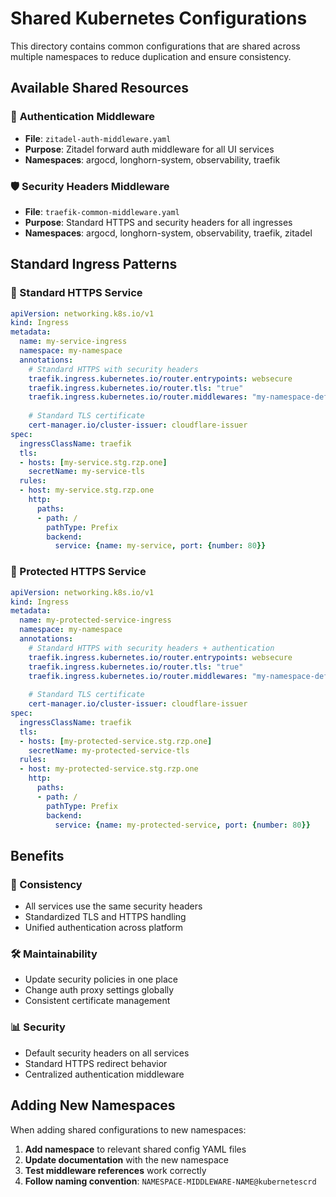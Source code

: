 # Shared Kubernetes Configurations

This directory contains common configurations that are shared across multiple namespaces to reduce duplication and ensure consistency.

## Available Shared Resources

### 🔐 **Authentication Middleware**
- **File**: `zitadel-auth-middleware.yaml`
- **Purpose**: Zitadel forward auth middleware for all UI services
- **Namespaces**: argocd, longhorn-system, observability, traefik

### 🛡️ **Security Headers Middleware**
- **File**: `traefik-common-middleware.yaml`  
- **Purpose**: Standard HTTPS and security headers for all ingresses
- **Namespaces**: argocd, longhorn-system, observability, traefik, zitadel

## Standard Ingress Patterns

### **📱 Standard HTTPS Service**
```yaml
apiVersion: networking.k8s.io/v1
kind: Ingress
metadata:
  name: my-service-ingress
  namespace: my-namespace
  annotations:
    # Standard HTTPS with security headers
    traefik.ingress.kubernetes.io/router.entrypoints: websecure
    traefik.ingress.kubernetes.io/router.tls: "true"
    traefik.ingress.kubernetes.io/router.middlewares: "my-namespace-default-headers@kubernetescrd"
    
    # Standard TLS certificate
    cert-manager.io/cluster-issuer: cloudflare-issuer
spec:
  ingressClassName: traefik
  tls:
  - hosts: [my-service.stg.rzp.one]
    secretName: my-service-tls
  rules:
  - host: my-service.stg.rzp.one
    http:
      paths:
      - path: /
        pathType: Prefix
        backend:
          service: {name: my-service, port: {number: 80}}
```

### **🔐 Protected HTTPS Service**
```yaml
apiVersion: networking.k8s.io/v1
kind: Ingress
metadata:
  name: my-protected-service-ingress
  namespace: my-namespace
  annotations:
    # Standard HTTPS with security headers + authentication
    traefik.ingress.kubernetes.io/router.entrypoints: websecure
    traefik.ingress.kubernetes.io/router.tls: "true"
    traefik.ingress.kubernetes.io/router.middlewares: "my-namespace-default-headers@kubernetescrd,my-namespace-zitadel-auth@kubernetescrd"
    
    # Standard TLS certificate
    cert-manager.io/cluster-issuer: cloudflare-issuer
spec:
  ingressClassName: traefik
  tls:
  - hosts: [my-protected-service.stg.rzp.one]
    secretName: my-protected-service-tls
  rules:
  - host: my-protected-service.stg.rzp.one
    http:
      paths:
      - path: /
        pathType: Prefix
        backend:
          service: {name: my-protected-service, port: {number: 80}}
```

## Benefits

### **🔄 Consistency**
- All services use the same security headers
- Standardized TLS and HTTPS handling
- Unified authentication across platform

### **🛠️ Maintainability** 
- Update security policies in one place
- Change auth proxy settings globally
- Consistent certificate management

### **📊 Security**
- Default security headers on all services
- Standard HTTPS redirect behavior
- Centralized authentication middleware

## Adding New Namespaces

When adding shared configurations to new namespaces:

1. **Add namespace** to relevant shared config YAML files
2. **Update documentation** with the new namespace
3. **Test middleware references** work correctly
4. **Follow naming convention**: `NAMESPACE-MIDDLEWARE-NAME@kubernetescrd`